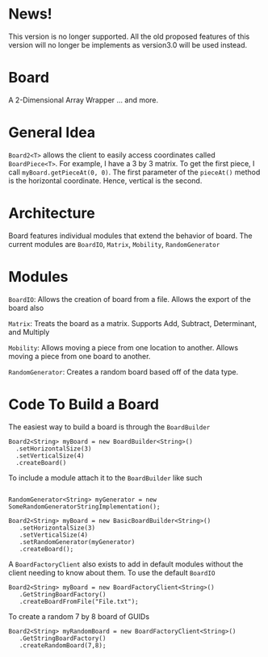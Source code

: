 # News!
This version is no longer supported. All the old proposed features of this version will no longer be implements as version3.0 will be used instead.

# Board

A 2-Dimensional Array Wrapper ... and more.

# General Idea

`Board2<T>` allows the client to easily access coordinates called `BoardPiece<T>`. For example, I have a 3 by 3 matrix. To get the first piece, I call `myBoard.getPieceAt(0, 0)`. The first parameter of the `pieceAt()` method is the horizontal coordinate. Hence, vertical is the second. 

# Architecture

Board features individual modules that extend the behavior of board. The current modules are `BoardIO`, `Matrix`, `Mobility`, `RandomGenerator`

# Modules

`BoardIO`: Allows the creation of board from a file. Allows the export of the board also

`Matrix`: Treats the board as a matrix. Supports Add, Subtract, Determinant, and Multiply

`Mobility`: Allows moving a piece from one location to another. Allows moving a piece from one board to another.

`RandomGenerator`: Creates a random board based off of the data type.

# Code To Build a Board

The easiest way to build a board is through the `BoardBuilder`

```
Board2<String> myBoard = new BoardBuilder<String>()
  .setHorizontalSize(3)
  .setVerticalSize(4)
  .createBoard()
```

To include a module attach it to the `BoardBuilder` like such

```

RandomGenerator<String> myGenerator = new SomeRandomGeneratorStringImplementation();

Board2<String> myBoard = new BasicBoardBuilder<String>()
   .setHorizontalSize(3)
   .setVerticalSize(4)
   .setRandomGenerator(myGenerator)
   .createBoard();
```

A `BoardFactoryClient` also exists to add in default modules without the client needing to know about them. To use the default `BoardIO`

```
Board2<String> myBoard = new BoardFactoryClient<String>()
   .GetStringBoardFactory()
   .createBoardFromFile("File.txt");
```

To create a random 7 by 8 board of GUIDs

```
Board2<String> myRandomBoard = new BoardFactoryClient<String>()
   .GetStringBoardFactory()
   .createRandomBoard(7,8);
```
